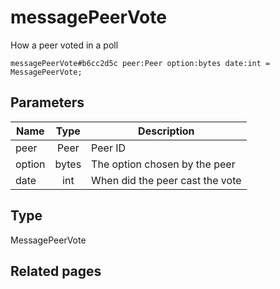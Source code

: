 # messagePeerVote
How a peer voted in a poll

```
messagePeerVote#b6cc2d5c peer:Peer option:bytes date:int = MessagePeerVote;
```

## Parameters
| Name | Type | Description |
| ---- | :----: | ----------- |
| peer | Peer | Peer ID |
| option | bytes | The option chosen by the peer |
| date | int | When did the peer cast the vote |


## Type
MessagePeerVote

## Related pages
